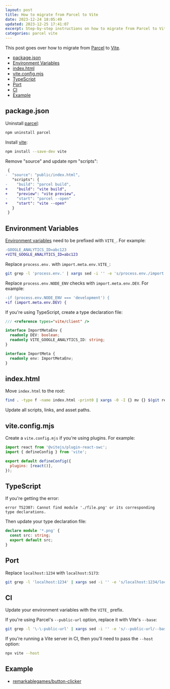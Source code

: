 ```yaml
---
layout: post
title: How to migrate from Parcel to Vite
date: 2023-12-24 18:05:49
updated: 2023-12-25 17:41:07
excerpt: Step-by-step instructions on how to migrate from Parcel to Vite.
categories: parcel vite
---
```


This post goes over how to migrate from [Parcel](https://parceljs.org/) to [Vite](https://vitejs.dev/).

- [package.json](#packagejson)
- [Environment Variables](#environment-variables)
- [index.html](#indexhtml)
- [vite.config.mjs](#viteconfigmjs)
- [TypeScript](#typescript)
- [Port](#port)
- [CI](#ci)
- [Example](#example)

## package.json

Uninstall [parcel](https://www.npmjs.com/package/vite):

```sh
npm uninstall parcel
```

Install [vite](https://www.npmjs.com/package/vite):

```sh
npm install --save-dev vite
```

Remove "source" and update npm "scripts":

```diff
 {
-  "source": "public/index.html",
   "scripts": {
-    "build": "parcel build",
+    "build": "vite build",
+    "preview": "vite preview",
-    "start": "parcel --open"
+    "start": "vite --open"
   }
 }
```

## Environment Variables

[Environment variables](https://vitejs.dev/guide/env-and-mode) need to be prefixed with `VITE_`. For example:

```diff
-GOOGLE_ANALYTICS_ID=abc123
+VITE_GOOGLE_ANALYTICS_ID=abc123
```

Replace `process.env.` with `import.meta.env.VITE_`:

```sh
git grep -l 'process.env.' | xargs sed -i '' -e 's/process.env./import.meta.env.VITE_/g'
```

Replace `process.env.NODE_ENV` checks with `import.meta.env.DEV`. For example:

```diff
-if (process.env.NODE_ENV === 'development') {
+if (import.meta.env.DEV) {
```

If you're using TypeScript, create a type declaration file:

```ts
/// <reference types="vite/client" />

interface ImportMetaEnv {
  readonly DEV: boolean;
  readonly VITE_GOOGLE_ANALYTICS_ID: string;
}

interface ImportMeta {
  readonly env: ImportMetaEnv;
}
```

## index.html

Move `index.html` to the root:

```sh
find . -type f -name index.html -print0 | xargs -0 -I {} mv {} $(git rev-parse --show-toplevel)
```

Update all scripts, links, and asset paths.

## vite.config.mjs

Create a `vite.config.mjs` if you're using plugins. For example:

```js
import react from '@vitejs/plugin-react-swc';
import { defineConfig } from 'vite';

export default defineConfig({
  plugins: [react()],
});
```

## TypeScript

If you're getting the error:

```
error TS2307: Cannot find module './file.png' or its corresponding type declarations.
```

Then update your type declaration file:

```ts
declare module '*.png' {
  const src: string;
  export default src;
}
```

## Port

Replace `localhost:1234` with `localhost:5173`:

```sh
git grep -l 'localhost:1234' | xargs sed -i '' -e 's/localhost:1234/localhost:5173/g'
```

## CI

Update your environment variables with the `VITE_` prefix.

If you're using Parcel's `--public-url` option, replace it with Vite's `--base`:

```sh
git grep -l '\-\-public-url' | xargs sed -i '' -e 's/--public-url/--base/g'
```

If you're running a Vite server in CI, then you'll need to pass the `--host` option:

```sh
npx vite --host
```

## Example

- [remarkablegames/button-clicker](https://github.com/remarkablegames/button-clicker/pull/310)
